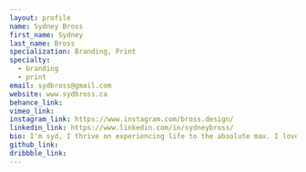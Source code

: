 ```yaml
---
layout: profile
name: Sydney Bross
first_name: Sydney
last_name: Bross
specialization: Branding, Print
specialty:
  - branding
  - print
email: sydbross@gmail.com
website: www.sydbross.ca
behance_link:
vimeo_link:
instagram_link: https://www.instagram.com/bross.design/
linkedin_link: https://www.linkedin.com/in/sydneybross/
bio: I'm syd, I thrive on experiencing life to the absolute max. I love the outdoors, understanding art and culture, and making people laugh.
github_link:
dribbble_link:
---
```

